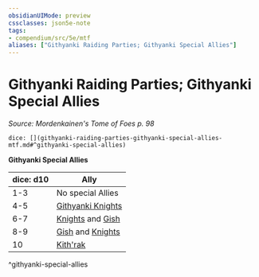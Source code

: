 ```yaml
---
obsidianUIMode: preview
cssclasses: json5e-note
tags:
- compendium/src/5e/mtf
aliases: ["Githyanki Raiding Parties; Githyanki Special Allies"]
---
```

# Githyanki Raiding Parties; Githyanki Special Allies
*Source: Mordenkainen's Tome of Foes p. 98* 

`dice: [](githyanki-raiding-parties-githyanki-special-allies-mtf.md#^githyanki-special-allies)`

**Githyanki Special Allies**

| dice: d10 | Ally |
|-----------|------|
| 1-3 | No special Allies |
| 4-5 | [Githyanki Knights](/2-Mechanics/CLI/bestiary/humanoid/githyanki-knight.md) |
| 6-7 | [Knights](/2-Mechanics/CLI/bestiary/humanoid/githyanki-knight.md) and [Gish](/2-Mechanics/CLI/bestiary/humanoid/githyanki-gish-mpmm.md) |
| 8-9 | [Gish](/2-Mechanics/CLI/bestiary/humanoid/githyanki-gish-mpmm.md) and [Knights](/2-Mechanics/CLI/bestiary/humanoid/githyanki-knight.md) |
| 10 | [Kith'rak](/2-Mechanics/CLI/bestiary/humanoid/githyanki-kithrak-mpmm.md) |
^githyanki-special-allies